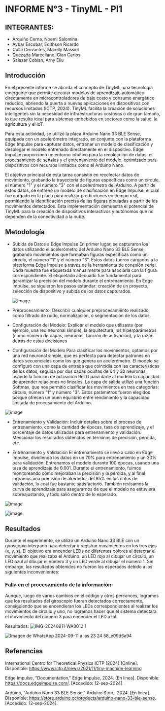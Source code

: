 # INFORME N°3 - TinyML  - PI1

## INTEGRANTES: 
- Arquiño Cerna, Noemi Salomina
- Aybar Escobar, Edithson Ricardo
- Colla Cervantes, Marelly Massiel 
- Quezada Marceliano, Gian Carlos
- Salazar Cobian, Arny Eliu

## Introducción
En el presente informe se aborda el concepto de TinyML, una tecnología emergente que permite ejecutar modelos de aprendizaje automático directamente en microcontroladores de bajo costo y consumo energético reducido, abriendo la puerta a nuevas aplicaciones en dispositivos con recursos limitados (ICTP, 2024). TinyML facilita la creación de soluciones inteligentes sin la necesidad de infraestructuras costosas o de gran tamaño, lo que resulta ideal para sistemas embebidos en sectores como la salud, la agricultura y el IoT.

Para esta actividad, se utilizó la placa Arduino Nano 33 BLE Sense, equipada con un acelerómetro integrado, en conjunto con la plataforma Edge Impulse para capturar datos, entrenar un modelo de clasificación y desplegar el modelo entrenado directamente en el dispositivo. Edge Impulse proporcionó un entorno intuitivo para la recolección de datos, el procesamiento de señales y el entrenamiento del modelo, optimizado para dispositivos con recursos limitados como el Arduino Nano.

El objetivo principal de esta tarea consistió en recolectar datos de movimiento, grabando la trayectoria de figuras específicas como un círculo, el número "1" y el número "3" con el acelerómetro del Arduino. A partir de estos datos, se entrenó un modelo de clasificación en Edge Impulse, el cual fue cargado en la placa para realizar predicciones en tiempo real, permitiendo la identificación precisa de las figuras dibujadas a partir de los movimientos detectados. Esta implementación demuestra el potencial de TinyML para la creación de dispositivos interactivos y autónomos que no dependen de la conectividad a la nube.

## Metodología
- Subida de Datos a Edge Impulse
En primer lugar, se capturaron los datos utilizando el acelerómetro del Arduino Nano 33 BLE Sense, grabando movimientos que formaban figuras específicas como un círculo, el número "1" y el número "3". Estos datos fueron cargados a la plataforma Edge Impulse a través de la herramienta de conexión serial. Cada muestra fue etiquetada manualmente para asociarla con la figura correspondiente. El etiquetado adecuado fue fundamental para garantizar la precisión del modelo durante el entrenamiento. En Edge Impulse, se siguieron los pasos estándar: creación de un proyecto, selección de dispositivo y subida de los datos capturados.
  
  ![image](https://github.com/user-attachments/assets/8129bab5-8f62-4d73-a57d-c05b2f172943)
- Preprocesamiento: Describir cualquier preprocesamiento realizado, como filtrado de ruido, normalización, o segmentación de los datos.

- Configuración del Modelo: Explicar el modelo que utilizaste (por ejemplo, una red neuronal simple), la arquitectura, los hiperparámetros (como número de capas, neuronas, función de activación), y la razón detrás de estas decisiones

- Configuración del Modelo
Para clasificar los movimientos, optamos por una red neuronal simple, que es perfecta para detectar patrones en datos secuenciales como los que genera un acelerómetro. El modelo se configuró con una capa de entrada que coincidía con las características de los datos, seguida por dos capas ocultas de 64 y 32 neuronas, usando la función de activación ReLU para darle al modelo la capacidad de aprender relaciones no lineales. La capa de salida utilizó una función Softmax, que nos permitió clasificar los movimientos en tres categorías: círculo, número "1" y número "3". Estos parámetros fueron elegidos porque ofrecen un buen equilibrio entre rendimiento y la capacidad limitada de procesamiento del Arduino.
  
![image](https://github.com/user-attachments/assets/df447bde-6b7d-4238-9564-ed267f6978f9)

- Entrenamiento y Validación: Incluir detalles sobre el proceso de entrenamiento, como la cantidad de épocas, tasa de aprendizaje, y el porcentaje de datos utilizados para entrenamiento y validación. Mencionar los resultados obtenidos en términos de precisión, pérdida, etc.

- Entrenamiento y Validación
El entrenamiento se llevó a cabo en Edge Impulse, dividiendo los datos en un 70% para entrenamiento y un 30% para validación. Entrenamos el modelo durante 100 épocas, usando una tasa de aprendizaje de 0.001. Durante el entrenamiento, fuimos monitoreando cómo mejoraban la precisión y la pérdida, y al final logramos una precisión de alrededor del 95% en los datos de validación, lo cual fue bastante satisfactorio. También revisamos la curva de aprendizaje para asegurarnos de que el modelo no estuviera sobreajustando, y todo salió dentro de lo esperado.



![image](https://github.com/user-attachments/assets/62369d4a-0d86-44d8-b7fc-b1a1e0cd2580)

![image](https://github.com/user-attachments/assets/4866b885-086b-4e71-9e27-bce8cfc7cee3)

## Resultados
Durante el experimento, se utilizó un Arduino Nano 33 BLE con un giroscopio integrado para detectar y registrar movimientos en los tres ejes (x, y, z). El objetivo era encender LEDs de diferentes colores al detectar el movimiento que realizaba el Arduino: un LED rojo al dibujar un círculo, un LED azul al dibujar el número 3 y un LED verde al dibujar el número 1. Sin embargo, los resultados obtenidos no fueron los esperados debido a los siguientes inconvenientes:

### Falla en el procesamiento de la información:
Aunque, luego de varios cambios en el código y otros percances, logramos que los resultados del giroscopio fueran detectados correctamente, consiguiendo que se encendieran los LEDs correspondientes al realizar los movimientos de círculo y uno, no logramos hacer que el sistema detectara el movimiento del número 3 para encender el LED azul.

Resultados:
![IMG-20240911-WA0012 1](https://github.com/user-attachments/assets/3520e0e9-4222-4bb5-a3c9-c90f4ba5676c)

![Imagen de WhatsApp 2024-09-11 a las 23 24 58_e09d6a94](https://github.com/user-attachments/assets/2f28b441-7869-4a8f-b5cb-fe726aafe25b)


## Referencias
International Centro for Theoretical Physics ICTP (2024) [Online]. Disponible: https://www.ictp.it/news/2021/11/tiny-machine-learning

Edge Impulse, "Documentation," Edge Impulse, 2024. [En línea]. Disponible: https://docs.edgeimpulse.com/. [Accedido: 12-sep-2024].

Arduino, "Arduino Nano 33 BLE Sense," Arduino Store, 2024. [En línea]. Disponible: https://store.arduino.cc/products/arduino-nano-33-ble-sense. [Accedido: 12-sep-2024].


